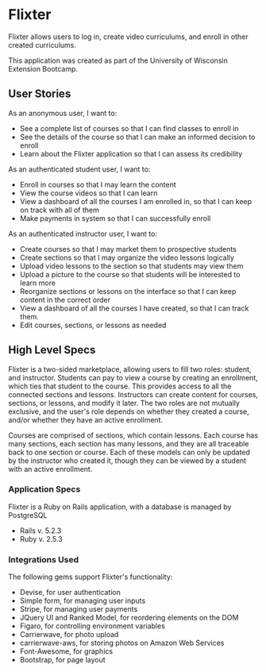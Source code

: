 # Flixter

Flixter allows users to log in, create video curriculums, and enroll in other created curriculums.

This application was created as part of the University of Wisconsin Extension Bootcamp.

## User Stories

As an anonymous user, I want to:
  * See a complete list of courses so that I can find classes to enroll in
  * See the details of the course so that I can make an informed decision to enroll
  * Learn about the Flixter application so that I can assess its credibility

As an authenticated student user, I want to:
  * Enroll in courses so that I may learn the content
  * View the course videos so that I can learn
  * View a dashboard of all the courses I am enrolled in, so that I can keep on track with all of them
  * Make payments in system so that I can successfully enroll
  
As an authenticated instructor user, I want to:
  * Create courses so that I may market them to prospective students
  * Create sections so that I may organize the video lessons logically
  * Upload video lessons to the section so that students may view them
  * Upload a picture to the course so that students will be interested to learn more
  * Reorganize sections or lessons on the interface so that I can keep content in the correct order
  * View a dashboard of all the courses I have created, so that I can track them.
  * Edit courses, sections, or lessons as needed

## High Level Specs
Flixter is a two-sided marketplace, allowing users to fill two roles: student, and instructor. Students can pay to view a course by creating an enrollment, which ties that student to the course. This provides access to all the connected sections and lessons. Instructors can create content for courses, sections, or lessons, and modify it later. The two roles are not mutually exclusive, and the user's role depends on whether they created a course, and/or whether they have an active enrollment.

Courses are comprised of sections, which contain lessons. Each course has many sections, each section has many lessons, and they are all traceable back to one section or course. Each of these models can only be updated by the instructor who created it, though they can be viewed by a student with an active enrollment.

### Application Specs
Flixter is a Ruby on Rails application, with a database is managed by PostgreSQL
* Rails v. 5.2.3
* Ruby v. 2.5.3

### Integrations Used

The following gems support Flixter's functionality:
* Devise, for user authentication
* Simple form, for managing user inputs
* Stripe, for managing user payments
* JQuery UI and Ranked Model, for reordering elements on the DOM
* Figaro, for controlling environment variables
* Carrierwave, for photo upload
* carrierwave-aws, for storing photos on Amazon Web Services
* Font-Awesome, for graphics
* Bootstrap, for page layout